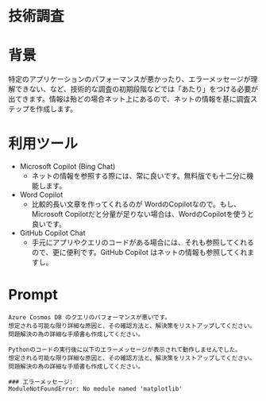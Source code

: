 # 技術調査

# 背景

特定のアプリケーションのパフォーマンスが悪かったり、エラーメッセージが理解できない、など、技術的な調査の初期段階などでは「あたり」をつける必要が出てきます。情報は殆どの場合ネット上にあるので、ネットの情報を基に調査ステップを作成します。

# 利用ツール

- Microsoft Copilot (Bing Chat)
    - ネットの情報を参照する際には、常に良いです。無料版でも十二分に機能します。
- Word Copilot
    - 比較的長い文章を作ってくれるのが WordのCopilotなので。もし、Microsoft Copilotだと分量が足りない場合は、WordのCopilotを使うと良いです。
- GitHub Copilot Chat
    - 手元にアプリやクエリのコードがある場合には、それも参照してくれるので、更に便利です。GitHub Copilot はネットの情報も参照してくれますし。

# Prompt

```text
Azure Cosmos DB のクエリのパフォーマンスが悪いです。
想定される可能な限り詳細な原因と、その確認方法と、解決策をリストアップしてください。
問題解決の為の詳細な手順書も作成してください。
```

```text
Pythonのコードの実行後に以下のエラーメッセージが表示されて動作しませんでした。
想定される可能な限り詳細な原因と、その確認方法と、解決策をリストアップしてください。
問題解決の為の詳細な手順書も作成してください。

### エラーメッセージ:
ModuleNotFoundError: No module named 'matplotlib'
```
